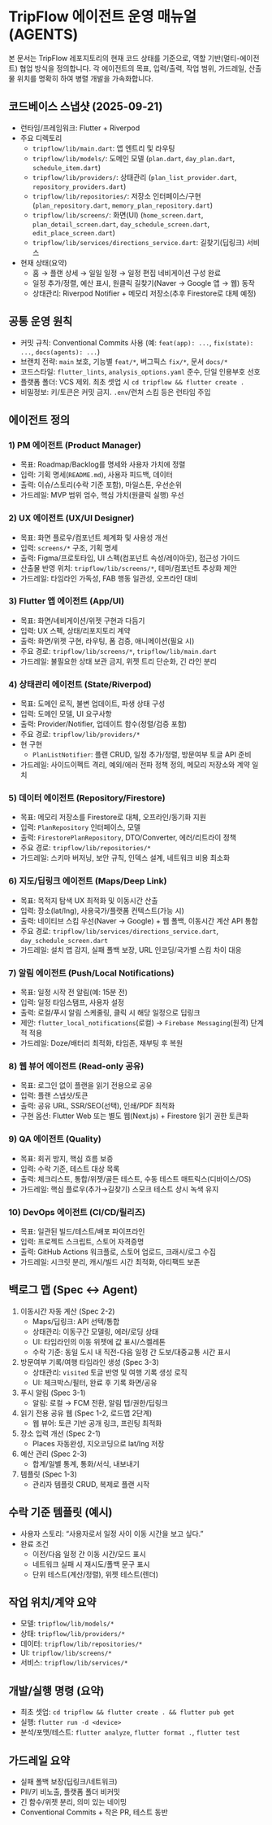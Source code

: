 # TripFlow 에이전트 운영 매뉴얼 (AGENTS)

본 문서는 TripFlow 레포지토리의 현재 코드 상태를 기준으로, 역할 기반(멀티-에이전트) 협업 방식을 정의합니다. 각 에이전트의 목표, 입력/출력, 작업 범위, 가드레일, 산출물 위치를 명확히 하여 병렬 개발을 가속화합니다.

## 코드베이스 스냅샷 (2025-09-21)
- 런타임/프레임워크: Flutter + Riverpod
- 주요 디렉토리
  - `tripflow/lib/main.dart`: 앱 엔트리 및 라우팅
  - `tripflow/lib/models/`: 도메인 모델 (`plan.dart`, `day_plan.dart`, `schedule_item.dart`)
  - `tripflow/lib/providers/`: 상태관리 (`plan_list_provider.dart`, `repository_providers.dart`)
  - `tripflow/lib/repositories/`: 저장소 인터페이스/구현 (`plan_repository.dart`, `memory_plan_repository.dart`)
  - `tripflow/lib/screens/`: 화면(UI) (`home_screen.dart`, `plan_detail_screen.dart`, `day_schedule_screen.dart`, `edit_place_screen.dart`)
  - `tripflow/lib/services/directions_service.dart`: 길찾기(딥링크) 서비스
- 현재 상태(요약)
  - 홈 → 플랜 상세 → 일일 일정 → 일정 편집 네비게이션 구성 완료
  - 일정 추가/정렬, 예산 표시, 원클릭 길찾기(Naver → Google 앱 → 웹) 동작
  - 상태관리: Riverpod Notifier + 메모리 저장소(추후 Firestore로 대체 예정)

## 공통 운영 원칙
- 커밋 규칙: Conventional Commits 사용 (예: `feat(app): ...`, `fix(state): ...`, `docs(agents): ...`)
- 브랜치 전략: `main` 보호, 기능별 `feat/*`, 버그픽스 `fix/*`, 문서 `docs/*`
- 코드스타일: `flutter_lints`, `analysis_options.yaml` 준수, 단일 인용부호 선호
- 플랫폼 폴더: VCS 제외. 최초 셋업 시 `cd tripflow && flutter create .`
- 비밀정보: 키/토큰은 커밋 금지. `.env`/런처 스킴 등은 런타임 주입

## 에이전트 정의

### 1) PM 에이전트 (Product Manager)
- 목표: Roadmap/Backlog를 명세와 사용자 가치에 정렬
- 입력: 기획 명세(`README.md`), 사용자 피드백, 데이터
- 출력: 이슈/스토리(수락 기준 포함), 마일스톤, 우선순위
- 가드레일: MVP 범위 엄수, 핵심 가치(원클릭 실행) 우선

### 2) UX 에이전트 (UX/UI Designer)
- 목표: 화면 플로우/컴포넌트 체계화 및 사용성 개선
- 입력: `screens/*` 구조, 기획 명세
- 출력: Figma/프로토타입, UI 스펙(컴포넌트 속성/레이아웃), 접근성 가이드
- 산출물 반영 위치: `tripflow/lib/screens/*`, 테마/컴포넌트 추상화 제안
- 가드레일: 타임라인 가독성, FAB 행동 일관성, 오프라인 대비

### 3) Flutter 앱 에이전트 (App/UI)
- 목표: 화면/네비게이션/위젯 구현과 다듬기
- 입력: UX 스펙, 상태/리포지토리 계약
- 출력: 화면/위젯 구현, 라우팅, 폼 검증, 애니메이션(필요 시)
- 주요 경로: `tripflow/lib/screens/*`, `tripflow/lib/main.dart`
- 가드레일: 불필요한 상태 보관 금지, 위젯 트리 단순화, 긴 라인 분리

### 4) 상태관리 에이전트 (State/Riverpod)
- 목표: 도메인 로직, 불변 업데이트, 파생 상태 구성
- 입력: 도메인 모델, UI 요구사항
- 출력: Provider/Notifier, 업데이트 함수(정렬/검증 포함)
- 주요 경로: `tripflow/lib/providers/*`
- 현 구현
  - `PlanListNotifier`: 플랜 CRUD, 일정 추가/정렬, 방문여부 토글 API 준비
- 가드레일: 사이드이펙트 격리, 예외/에러 전파 정책 정의, 메모리 저장소와 계약 일치

### 5) 데이터 에이전트 (Repository/Firestore)
- 목표: 메모리 저장소를 Firestore로 대체, 오프라인/동기화 지원
- 입력: `PlanRepository` 인터페이스, 모델
- 출력: `FirestorePlanRepository`, DTO/Converter, 에러/리트라이 정책
- 주요 경로: `tripflow/lib/repositories/*`
- 가드레일: 스키마 버저닝, 보안 규칙, 인덱스 설계, 네트워크 비용 최소화

### 6) 지도/딥링크 에이전트 (Maps/Deep Link)
- 목표: 목적지 탐색 UX 최적화 및 이동시간 산출
- 입력: 장소(lat/lng), 사용국가/플랫폼 컨텍스트(가능 시)
- 출력: 네이티브 스킴 우선(Naver → Google) + 웹 폴백, 이동시간 계산 API 통합
- 주요 경로: `tripflow/lib/services/directions_service.dart`, `day_schedule_screen.dart`
- 가드레일: 설치 앱 감지, 실패 폴백 보장, URL 인코딩/국가별 스킴 차이 대응

### 7) 알림 에이전트 (Push/Local Notifications)
- 목표: 일정 시작 전 알림(예: 15분 전)
- 입력: 일정 타임스탬프, 사용자 설정
- 출력: 로컬/푸시 알림 스케줄링, 클릭 시 해당 일정으로 딥링크
- 제안: `flutter_local_notifications`(로컬) → `Firebase Messaging`(원격) 단계적 적용
- 가드레일: Doze/배터리 최적화, 타임존, 재부팅 후 복원

### 8) 웹 뷰어 에이전트 (Read-only 공유)
- 목표: 로그인 없이 플랜을 읽기 전용으로 공유
- 입력: 플랜 스냅샷/토큰
- 출력: 공유 URL, SSR/SEO(선택), 인쇄/PDF 최적화
- 구현 옵션: Flutter Web 또는 별도 웹(Next.js) + Firestore 읽기 권한 토큰화

### 9) QA 에이전트 (Quality)
- 목표: 회귀 방지, 핵심 흐름 보증
- 입력: 수락 기준, 테스트 대상 목록
- 출력: 체크리스트, 통합/위젯/골든 테스트, 수동 테스트 매트릭스(디바이스/OS)
- 가드레일: 핵심 플로우(추가→길찾기) 스모크 테스트 상시 녹색 유지

### 10) DevOps 에이전트 (CI/CD/릴리즈)
- 목표: 일관된 빌드/테스트/배포 파이프라인
- 입력: 프로젝트 스크립트, 스토어 자격증명
- 출력: GitHub Actions 워크플로, 스토어 업로드, 크래시/로그 수집
- 가드레일: 시크릿 분리, 캐시/빌드 시간 최적화, 아티팩트 보존

## 백로그 맵 (Spec ↔ Agent)
1. 이동시간 자동 계산 (Spec 2-2)
   - Maps/딥링크: API 선택/통합
   - 상태관리: 이동구간 모델링, 에러/로딩 상태
   - UI: 타임라인의 이동 위젯에 값 표시/스켈레톤
   - 수락 기준: 동일 도시 내 직전-다음 일정 간 도보/대중교통 시간 표시
2. 방문여부 기록/여행 타임라인 생성 (Spec 3-3)
   - 상태관리: `visited` 토글 반영 및 여행 기록 생성 로직
   - UI: 체크박스/필터, 완료 후 기록 화면/공유
3. 푸시 알림 (Spec 3-1)
   - 알림: 로컬 → FCM 전환, 알림 탭/권한/딥링크
4. 읽기 전용 공유 웹 (Spec 1-2, 로드맵 2단계)
   - 웹 뷰어: 토큰 기반 공개 링크, 프린팅 최적화
5. 장소 입력 개선 (Spec 2-1)
   - Places 자동완성, 지오코딩으로 lat/lng 저장
6. 예산 관리 (Spec 2-3)
   - 합계/일별 통계, 통화/서식, 내보내기
7. 템플릿 (Spec 1-3)
   - 관리자 템플릿 CRUD, 복제로 플랜 시작

## 수락 기준 템플릿 (예시)
- 사용자 스토리: “사용자로서 일정 사이 이동 시간을 보고 싶다.”
- 완료 조건
  - 이전/다음 일정 간 이동 시간/모드 표시
  - 네트워크 실패 시 재시도/폴백 문구 표시
  - 단위 테스트(계산/정렬), 위젯 테스트(렌더)

## 작업 위치/계약 요약
- 모델: `tripflow/lib/models/*`
- 상태: `tripflow/lib/providers/*`
- 데이터: `tripflow/lib/repositories/*`
- UI: `tripflow/lib/screens/*`
- 서비스: `tripflow/lib/services/*`

## 개발/실행 명령 (요약)
- 최초 셋업: `cd tripflow && flutter create . && flutter pub get`
- 실행: `flutter run -d <device>`
- 분석/포맷/테스트: `flutter analyze`, `flutter format .`, `flutter test`

## 가드레일 요약
- 실패 폴백 보장(딥링크/네트워크)
- PII/키 비노출, 플랫폼 폴더 비커밋
- 긴 함수/위젯 분리, 의미 있는 네이밍
- Conventional Commits + 작은 PR, 테스트 동반
